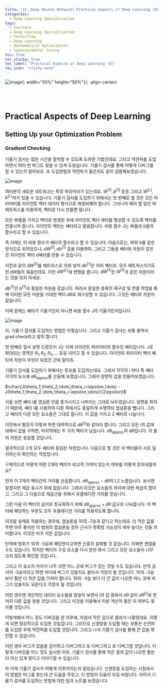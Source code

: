 ```yaml
---
title: "[Ⅱ. Deep Neural Network] Practical Aspects of Deep Learning (8)"
categories:
  - Deep Learning Specialization
tags:
  - Coursera
  - Deep Learning Specialization
  - Tensorflow
  - Deep Learning
  - Mathematical Optimization
  - hyperparameter tuning
toc: true
toc_sticky: true
toc_label: "Practical Aspects of Deep Learning (8)"
toc_icon: "sticky-note"
---
```


![image](https://user-images.githubusercontent.com/55765292/177095282-038ee3ed-f543-4793-9eff-f2d5ac239f36.png){: width="50%" height="50%"}{: .align-center}

<br><br>

# Practical Aspects of Deep Learning

## Setting Up your Optimization Problem

### Gradient Checking

기울기 검사는 많은 시간을 절약할 수 있도록 도와준 기법인데요. 그리고 역전파를 도입하면서 여러 번 버그도 찾을 수 있게 도왔습니다. 기울기 검사를 통해 어떻게 디버그를 할 수 있는지 알아보죠. 또 도입방법과 역전파가 옳은지도 같이 검증해보겠습니다.

![image](https://user-images.githubusercontent.com/55765292/177708519-f0e48acd-b003-45b4-a2e1-069479a9a775.png)

여러분의 새로운 네트워크는 특정 파라미터가 있는데요. $W^{[1]}, b^{[1]}$ 등등 그리고 $W^{[L]}, b^{[L]}$까지 있을 수 있습니다. 기울기 검사를 도입하기 위해서는 첫 번째로 할 것은 모든 파라미터를 자이언트 벡터 데이터 형식으로 재정비해야 합니다. 그러니까 해야 할 일은 W 매트릭스를 이용하여, 벡터로 다시 만들면 됩니다.

모든 W들을 가지고 벡터로 변경한 후에 자이언트 벡터 세타를 형성할 수 있도록 벡터를 연결시켜 줍니다. 자이언트 벡터는 쎄타라고 발음합니다. 비용 함수 J는 W들과 b들의 함수라고 할 수 있습니다.

즉 이제는 이 비용 함수가 쎄타의 함수라고 할 수 있습니다. 다음으로는, W와 b를 같은 방식으로 되어있으니, $dW^{[1]}, db^{[1]}$ 등을 이용하여, 그리고 그들을 쎄타와 차원이 같은 큰 자이언트 벡터 d쎄타를 만들 수 있습니다.

이전과 같이 $dW^{[1]}$를 매트릭스로 끼워 넣어 $db^{[1]}$은 이미 벡터죠. 모두 매트릭스이기도 한 $dW$들의 묶음인데요. 이런 $dW^{[L]}$에 변형을 줍니다. $dW^{[1]}$은 $W^{[1]}$과 같은 차원이라는 것을 잊지 마세요.

$db^{[1]}$은 $b^{[1]}$과 동일한 차원을 갖습니다. 따라서 동일한 종류의 재구성 및 연결 작업을 통해 이러한 모든 미분을 거대한 벡터 $d\theta$로 재구성할 수 있습니다. 그것은 쎄타와 차원이 같습니다.

이제 문제는 쎄타가 기울기인지 아니면 비용 함수 J의 기울기인지입니다.

![image](https://user-images.githubusercontent.com/55765292/177708567-de1c6155-24f6-438e-bdc6-b83126ceb0bf.png)

자, 기울기 검사를 도입하는 방법은 이렇습니다. 그리고 기울기 검사는 보통 줄여서 grad check라고 많이 합니다.

첫 번째로 앞서 설명 드렸듯이 J는 이제 자이언트 파리미터의 함수인 쎄타입니다. J로 확대되는 영역은 $\theta_1, \theta_2, \theta_3, \dots$ 등등 이라고 할 수 있습니다. 자이언트 파리미터 벡터 쎄타의 차원이 무엇이 되었건 간에 말이죠.

기울기 검사를 도입하기 위해서는 루프를 도입하는데요. 그래서 각각의 $i$ 마다 즉 쎄타 각각의 요소에 $d\theta_{approx}$를 산출해 보겠습니다. 그래서 양면의 값을 만들어보겠습니다.

$\cfrac{J(\theta_1,\theta_2,\dots,\theta_i+\epsilon,\dots) - J(\theta_1,\theta_2,\dots,\theta_i-\epsilon,\dots)}{2\epsilon}$

식을 보면 쎄타 i를 앱실론 만큼 증가시키고 나머지는 그대로 놔두었습니다. 양면을 취하기 때문에, 쎄타 i를 사용하여 다른 쪽에서도 동일하게 수행하되 엡실론을 뺍니다. 그리고 쎄타의 다른 모든 요소들은 그대로 둡니다. 이 값을 가지고 2 쎄타로 나눕니다.

이전에서 봤듯이 이렇게 하면 대략적으로 $d\theta^{[i]}$와 같아야 합니다. 그리고 모든 i의 값에 대해서 값을 구하면, 마지막에는 두 가지 벡터가 남습니다. $d\theta_{approx}$와 $d\theta$입니다. 이 둘의 차원은 동일할 것입니다.

결과적으로 2개 모두 쎄타와 동일한 차원입니다. 다음으로 할 것은 이 벡터들이 서로 일치하는지 확인하는 작업입니다.

구체적으로 어떻게 하면 2개의 벡터가 비교적 가까이 있는지 여부를 어떻게 정의내릴까요?

먼저 이 2개의 벡터간의 거리를 산출합니다. $d\theta_{approx} - d\theta$의 L2 노름입니다. 보시면 알겠지만 제곱 표시가 위에 없습니다. 그래서 이것은 요소들의 차이에 대한 제곱의 합이고, 그리고 그 다음으로 제곱근을 취해서 유클레디안 거리를 얻습니다.

그런 다음 이 벡터의 길이로 정규화하기 위해 $d\theta_{approx} + d\theta$ 값으로 나눠줍니다. 이 벡터에 해당하는 부분도 모두 유클레디안 거리를 적용하도록 합니다.

이것을 실제로 적용하는 경우에, 엡실론을 10의 -7승과 같다고 하는데요. 더 작은 값을 주면 아주 좋지만 이 범위의 엡실론일 경우 근사가 정확할 가능성이 매우 높다는 것을 의미합니다. 이것은 아주 작은 값입니다.

만약에 범위가 10의 -5승에 해당한다고하면 신중히 살펴볼 것 같습니다. 어쩌면 괜찮을 수도 있습니다. 하지만 벡터의 구성 요소를 다시 한번 봐서 그리고 모든 요소들이 너무 크지 않도록 확인할 것입니다.

그리고 이 요소의 차이가 너무 크면 어느 곳에 버그가 있는 것일 수도 있습니다. 만약 공식이 -3승이라고 하면 어디에 버그가 있을지도 몰라서 걱정이 될 것입니다. 10의 -3승 보다 훨씬 더 작은 값을 가져야 합니다. 10의 -3승 보다 더 큰 값이 나오면 어느 곳에 버그가 있을지도 모른다고 걱정이 될 것입니다.

이런 경우엔 개인적인 데이터 요소들을 일일이 보면서 i의 값 중에서 $d\theta$ 값이 $d\theta^{[i]}$와 현저히 다른 값을 찾을 것입니다. 그리고 이것을 이용해서 미분 계산이 틀린 지 여부도 찾아볼 것입니다.

이렇게해서 어느 정도 디버깅을 한 이후에, 마침내 작은 값으로 결과가 나올텐데요. 이렇게 되면 정상적으로 도입한 것일겁니다. 그러므로 신경망을 도입할 때는 보통은 순전파를 도입한 후에 역전파를 도입할 것입니다. 그리고 나서 기울기 검사를 통해 큰 값을 확인할 수 있습니다.

이런 경우 버그가 있음을 감지하고 디버그하고 또 디버그하고 또 디버그할 것입니다. 이렇게 디버깅을 어느 정도 실시한 이후, 기울기 검사를 통해 작은 결과 값이 나오면 훨씬 더 자신 있게 맞다고 이야기할 수 있습니다.

자 이제 기울기 검사가 어떻게 이루어지는지 알았습니다. 신경망을 도입하는 시점에서 이 방법은 버그를 찾는데 큰 도움을 주었고, 이 방법이 도움이 되길 바랍니다. 이어서 기울기 검사를 도입하는 방법에 대한 팁과 노트를 보겠습니다.
